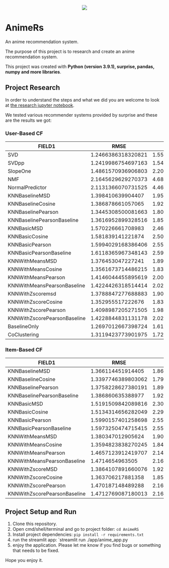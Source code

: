 <p align="center">
   <img src="https://img.shields.io/badge/-Collage%20Project-informational" />
</p>

# AnimeRs

An anime recommendation system.

The purpose of this project is to research and create an anime recommendation system.

This project was created with **Python (version 3.9.1), surprise, pandas, numpy and more libraries**.

## Project Research

In order to understand the steps and what we did you are welcome to look at [the research jupyter notebook](https://github.com/leorrose/AnimeRS/blob/main/research_notebook.ipynb).

We tested various recommender systems provided by surprise and these are the results we got:

### **User-Based CF**

|FIELD1            |RMSE              |MSE               |MAE               |P@5                |R@5               |F1@5              |P@10               |R@10               |F1@10              |P@15               |R@15               |F1@15              |
|------------------|------------------|------------------|------------------|-------------------|------------------|------------------|-------------------|-------------------|-------------------|-------------------|-------------------|-------------------|
|SVD               |1.2466386318320821|1.5541687172779728|0.950649059275635 |0.821792547358859  |0.808167171644359 |0.8149213634198587|0.8202514385582871 |0.8309929909023989 |0.825583949469362  |0.8211466638160235 |0.8337652391649222 |0.8274009774577031 |
|SVDpp             |1.2419986754697163|1.5425765662960005|0.9450240682058786|0.8188678971128791 |0.7896043125358151|0.8039678745549546|0.8152670698321598 |0.8081014340360854 |0.8116670840928523 |0.8148952263938591 |0.8093891685768118 |0.8121295942674633 |
|SlopeOne          |1.4861570936906803|2.2087201120432405|1.1357538191970875|0.7711254526309709 |0.6837134210019202|0.7247915038745656|0.7695408164097652 |0.6966650348950609 |0.7312889080782549 |0.7745419734419228 |0.7013057648417959 |0.7361012749040896 |
|NMF               |2.1645629629270373|4.685525752648781 |1.8700458723769624|0.2816920600486546 |0.14119405854817188|0.1881016258888802|0.2857974991324242 |0.14254297881599048|0.19020809749813983|0.28034197512918746|0.14092628541548033|0.18755996120225144|
|NormalPredictor   |2.1131366070731525|4.465417596127226 |1.6771977769884412|0.7375367312463046 |0.6174220626313723|0.6721390670385622|0.739920385880311  |0.6281192491352906 |0.6794482920849733 |0.7365212868783232 |0.6249930021652182 |0.6761879041065313 |
|KNNBaselineMSD    |1.398410639904407 |1.9555830380571853|1.0669036306056126|0.8171542147591098 |0.7751485069053153|0.7955949747818974|0.8163007742846782 |0.7942681525203055 |0.8051321513697616 |0.8118771257566572 |0.7903858584239758 |0.8009848818709067 |
|KNNBaselineCosine |1.386878661057065 |1.9236409011799906|1.0594412499370167|0.8213979689887809 |0.784533543361471 |0.8025400900390129|0.8163545535545742 |0.7993945680685116 |0.807783132725163  |0.8158383892107871 |0.7992079190989674 |0.8074369434899701 |
|KNNBaselinePearson|1.3445308500081663|1.8078154533494963|1.0233890437557627|0.8259557346454507 |0.8281990254116209|0.8270710550263767|0.8243993866619018 |0.851271467746311  |0.8376190210853552 |0.8221058734399913 |0.8528147820224973 |0.8371786049786873 |
|KNNBaselinePearsonBaseline|1.3616952899328516|1.8542541675921698|1.0384156709120755|0.825437492764036  |0.8245241125371615|0.8249770259766642|0.8231621627433938 |0.8475920311643785 |0.8351967082933334 |0.822986733095186  |0.8474065493728853 |0.8350150557512332 |
|KNNBasicMSD       |1.570226661708983 |2.465623090366103 |1.1971474624994771|0.8124311320861954 |0.7924152038858621|0.8022951900471206|0.8080096162851834 |0.8103188783128166 |0.8091608679006222 |0.8084163159741713 |0.8117116809127282 |0.8100590349801697 |
|KNNBasicCosine    |1.581839141221874 |2.5023280170790505|1.2120829685526158|0.8141367446391025 |0.8046185243353452|0.8093420770200057|0.8096978987086647 |0.8207100773283991 |0.8151603787070405 |0.8107416695599371 |0.8231951103025006 |0.8169167384814318 |
|KNNBasicPearson   |1.5994029168386406|2.558155128783915 |1.2471166570806367|0.8117581540273585 |0.8852442240077742|0.8469085081555134|0.8124881607018233 |0.9248683691654985 |0.8650416377591007 |0.8120686249394726 |0.9252763600323091 |0.8649827110232462 |
|KNNBasicPearsonBaseline|1.6118365967348143|2.598034123999734 |1.2509494202488667|0.8114238388206948 |0.8773810968790097|0.8431121630087256|0.8113745437872941 |0.9127279136565372 |0.8590713949002545 |0.8112168145381808 |0.9158684707572963 |0.860370022257935  |
|KNNWithMeansMSD   |1.376453047227241 |1.894667290359105 |1.0475985960340817|0.7865885917154793 |0.7356529738828108|0.7602675608077976|0.7861160809941485 |0.7546904741711472 |0.7700824793833444 |0.7880956463052174 |0.7583328079565457 |0.7729274050921704 |
|KNNWithMeansCosine|1.3561673714486215|1.8392448162706831|1.0302110753122853|0.7868170989385913 |0.7383283602817778|0.7617972176531568|0.7864747253960043 |0.7576139898176156 |0.7717712985507573 |0.7864292583108007 |0.7579462791383904 |0.7719195333126818 |
|KNNWithMeansPearson|1.4146044455895619|2.001223608355999 |1.0791284426360759|0.7332763404138787 |0.7558542432040236|0.7443936057240416|0.7348916010729349 |0.7882336547052388 |0.7606223266338507 |0.7326515365412436 |0.7867882071401107 |0.7587541225505358 |
|KNNWithMeansPearsonBaseline|1.4224426318514414|2.023367706554281 |1.0853174245214858|0.7363541324899715 |0.7519017437297745|0.7440450086421799|0.7394133375149993 |0.7817954082195213 |0.7600109211383559 |0.7389174718046624 |0.7833449643030551 |0.7604816730644768 |
|KNNWithZscoremsd  |1.3788847277688883|1.9013516752608104|1.0375657830050327|0.7921137744554245 |0.7449251214848664|0.7677921857833014|0.7883159578134012 |0.7619380637345282 |0.7748966483925355 |0.7905639635792684 |0.7632982633959184 |0.7766838494996915 |
|KNNWithZscoreCosine|1.352955517222676 |1.8305378661693155|1.0190715209106491|0.7946934955949703 |0.7509185907514219|0.772185274711921 |0.791687924868308  |0.7701273671846678 |0.7807570910473473 |0.7924395119312745 |0.7711690177658201 |0.7816573713920851 |
|KNNWithZscorePearson|1.4098987205271505|1.9878695963100115|1.0726010605731058|0.7374811976478353 |0.7585981809304221|0.7478885789975193|0.7366826984480097 |0.7878881304442884 |0.76142295116784   |0.7379844380474031 |0.7906789186941766 |0.7634223713777277 |
|KNNWithZscorePearsonBaseline|1.4228844831131178|2.0247620146889576|1.0821061690189422|0.7405915063529038 |0.7555352981583681|0.7479852870872525|0.7381589224019051 |0.7821479671304233 |0.7595145685006843 |0.741012069427383  |0.7859562669903765 |0.7628183284143244 |
|BaselineOnly      |1.2697012667398724|1.6122320696174615|0.9706569670311722|0.8316958274575785 |0.8497705980038063|0.8406298156194699|0.8277099915973795 |0.8740569539130549 |0.8502486766687344 |0.8291474330794177 |0.8775098014798093 |0.8526399924974705 |
|CoClustering      |1.3119423773901975|1.721237844144515 |1.0056872223575495|0.7875553740390717 |0.7334627225108244|0.7595422081721466|0.7851123516262807 |0.7504443552865302 |0.7673850086073116 |0.7865566256587904 |0.7499012241636025 |0.7677822075326837 |

### **Item-Based CF**

|FIELD1            |RMSE              |MSE               |MAE               |P@5                |R@5               |F1@5              |P@10               |R@10               |F1@10              |P@15               |R@15               |F1@15              |
|------------------|------------------|------------------|------------------|-------------------|------------------|------------------|-------------------|-------------------|-------------------|-------------------|-------------------|-------------------|
|KNNBaselineMSD    |1.366114451914405 |1.8662905047067233|1.0257180408478177|0.7911738379366676 |0.7479011157196619|0.7689264649192715|0.7932282044303103 |0.7726453129628611 |0.782799873244865  |0.7906179767031234 |0.7716868301478375 |0.7810342036265258 |
|KNNBaselineCosine |1.3397746389803062|1.7950521899277543|1.0097669586993985|0.794138035661082  |0.7546255412856192|0.7738750848667941|0.7911257697459891 |0.7752056746618489 |0.7830821348612798 |0.7916984962993456 |0.778282711811469  |0.7849316140634988 |
|KNNBaselinePearson|1.3758228627380191|1.8929320360234236|1.0384445362185366|0.8132247576673691 |0.7934769400866921|0.8032265837483223|0.8108722547278573 |0.8166140099149976 |0.8137310512850953 |0.8086616513336364 |0.8139115408103039 |0.8112759912577345 |
|KNNBaselinePearsonBaseline|1.386860635388977 |1.9233982715905313|1.046915727726262 |0.8112177583992247 |0.7874842924836998|0.7991708171015098|0.8088514391469219 |0.8099789657775173 |0.8094123689997144 |0.8080195476710011 |0.8088802968932496 |0.8084494386625802 |
|KNNBasicMSD       |1.5191509842089816|2.3078984808159335|1.1412651801346463|0.7793433889853508 |0.7754117231052828|0.7773687037854964|0.777907562105646  |0.8030328664694979 |0.7902685913298021 |0.7773839703402249 |0.80362004143658   |0.7902809879917424 |
|KNNBasicCosine    |1.5134314656282049|2.290576422979273 |1.1397030621147017|0.7762801739094788 |0.7841397632377504|0.7801870414483421|0.7759986581933109 |0.8145435330097224 |0.7948018305129685 |0.7732959133553675 |0.8124149618519209 |0.7923727314009733 |
|KNNBasicPearson   |1.5990157401258698|2.5569075530003356|1.2199980848819532|0.8023331017173154 |0.851085663209739 |0.8259885664561842|0.8009415053660452 |0.8850575713925745 |0.8409000483868375 |0.8023692587754983 |0.8872280120293015 |0.8426665197581087 |
|KNNBasicPearsonBaseline|1.5973250474715415|2.551466349317195 |1.2153278186596963|0.7995458743748439 |0.838214207332444 |0.8184217897406274|0.7984467434115674 |0.8712288806584689 |0.8332506736072359 |0.7989812221907979 |0.8723801403450974 |0.8340664847718854 |
|KNNWithMeansMSD   |1.380347012905624 |1.9054472065287456|1.0405027798249855|0.7955981611089108 |0.7322596738904392|0.76261327000769  |0.7942880637489266 |0.7504615010419483 |0.7717492140055853 |0.7931249973563246 |0.7495914461847579 |0.7707412926465141 |
|KNNWithMeansCosine|1.3594823838270245|1.848220424925835 |1.0237033415064871|0.7939217346487165 |0.7339986797423164|0.7627837739418555|0.7969194219707465 |0.7556374574069008 |0.7757293553417887 |0.7952090090469575 |0.756577327821164  |0.7754092842542168 |
|KNNWithMeansPearson|1.4657123912419707|2.148362961025515 |1.1143662829060104|0.8094619961492207 |0.7645702427018006|0.7863739291490991|0.8069140431680175 |0.7817931565415921 |0.7941517595038096 |0.8066891604571055 |0.7831192898349129 |0.7947255274658315 |
|KNNWithMeansPearsonBaseline|1.4714654963505   |2.1652715050911544|1.1159821063439488|0.8046454807449989 |0.7536467103000125|0.7783067073893994|0.808045623453788  |0.7772407764552491 |0.7923427572339874 |0.8047599828915931 |0.775829065773746  |0.7900270966188045 |
|KNNWithZscoreMSD  |1.3864107891660076|1.9222261325140333|1.0434072591502743|0.7988502579149921 |0.7353745582614113|0.7657971379550664|0.7998479030705653 |0.7576271392441782 |0.7781605035271177 |0.7985407981113094 |0.7565247315134348 |0.7769625803765955 |
|KNNWithZscoreCosine|1.363706217881358 |1.8597661579971827|1.026363650331644 |0.8008319650322925 |0.741780819442555 |0.770173023673313 |0.8003679684938072 |0.7628590860032153 |0.7811587045904054 |0.7997159271949327 |0.7615371597800603 |0.7801574466707192 |
|KNNWithZscorePearson|1.470187148489288 |2.1614606542538524|1.1178063051120215|0.8082858259995653 |0.7654649706673161|0.7862886986048343|0.8095214784355148 |0.7847982393158663 |0.7969660351420036 |0.8086023907009723 |0.7856409630683181 |0.7969547888513718 |
|KNNWithZscorePearsonBaseline|1.4712769087180013|2.164661476220339 |1.1167613433425654|0.8081957303898509 |0.7637862095580561|0.7853608757943151|0.8064547414106873 |0.7786464701717015 |0.7923042075702783 |0.8063728267599609 |0.7794109575176488 |0.7926612652211737 |

## Project Setup and Run

1. Clone this repository.
2. Open cmd/shell/terminal and go to project folder: `cd AnimeRS`
3. Install project dependencies: `pip install -r requirements.txt`
4. run the streamlit app: `streamlit run ./app/anime_app.py
5. enjoy the application.
Please let me know if you find bugs or something that needs to be fixed.

Hope you enjoy it.
